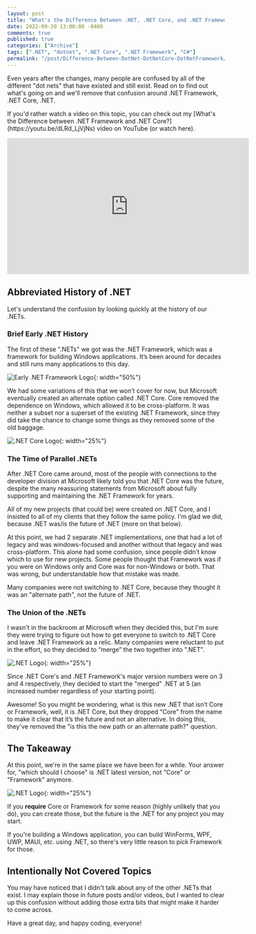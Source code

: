 ```yaml
---
layout: post
title: "What's the Difference Between .NET, .NET Core, and .NET Framework"
date: 2022-09-20 13:00:00 -0400
comments: true
published: true
categories: ["Archive"]
tags: [".NET", "dotnet", ".NET Core", ".NET Framework", "C#"]
permalink: "/post/Difference-Between-DotNet-DotNetCore-DotNetFramework/"
---
```


Even years after the changes, many people are confused by all of the different "dot nets" that have existed and still exist. Read on to find out what's going on and we'll remove that confusion around .NET Framework, .NET Core, .NET.

<p class="message">If you'd rather watch a video on this topic, you can check out my [What's the Difference between .NET Framework and .NET Core?](https://youtu.be/dLRd_LjVjNs) video on YouTube (or watch here).</p>

<div class="video-container">
    <iframe width="560" height="315" src="https://www.youtube.com/embed/dLRd_LjVjNs" title="YouTube video player" frameborder="0" allow="accelerometer; autoplay; clipboard-write; encrypted-media; gyroscope; picture-in-picture" allowfullscreen></iframe>
</div>

## Abbreviated History of .NET

Let's understand the confusion by looking quickly at the history of our .NETs.

### Brief Early .NET History

The first of these ".NETs" we got was the .NET Framework, which was a framework for building Windows applications. It’s been around for decades and still runs many applications to this day.

![Early .NET Framework Logo](/images/files/2022-posts/CoreFrameworkConfusion/NET-Framework-Logo-2002.png){: width="50%"}

We had some variations of this that we won’t cover for now, but Microsoft eventually created an alternate option called .NET Core. Core removed the dependence on Windows, which allowed it to be cross-platform. It was neither a subset nor a superset of the existing .NET Framework, since they did take the chance to change some things as they removed some of the old baggage.

![.NET Core Logo](/images/files/2022-posts/CoreFrameworkConfusion/NET_Core_Logo.svg.png){: width="25%"}

### The Time of Parallel .NETs

After .NET Core came around, most of the people with connections to the developer division at Microsoft likely told you that .NET Core was the future, despite the many reassuring statements from Microsoft about fully supporting and maintaining the .NET Framework for years.

All of my new projects (that could be) were created on .NET Core, and I insisted to all of my clients that they follow the same policy. I'm glad we did, because .NET was/is the future of .NET (more on that below).

At this point, we had 2 separate .NET implementations, one that had a lot of legacy and was windows-focused and another without that legacy and was cross-platform. This alone had some confusion, since people didn’t know which to use for new projects. Some people thought that Framework was if you were on Windows only and Core was for non-Windows or both. That was wrong, but understandable how that mistake was made.

Many companies were not switching to .NET Core, because they thought it was an "alternate path", not the future of .NET.

### The Union of the .NETs

I wasn't in the backroom at Microsoft when they decided this, but I'm sure they were trying to figure out how to get everyone to switch to .NET Core and leave .NET Framework as a relic. Many companies were reluctant to put in the effort, so they decided to “merge” the two together into ".NET".

![.NET Logo](/images/files/2022-posts/CoreFrameworkConfusion/Microsoft_.NET_logo.svg.png){: width="25%"}

Since .NET Core's and .NET Framework's major version numbers were on 3 and 4 respectively, they decided to start the "merged" .NET at 5 (an increased number regardless of your starting point).

Awesome! So you might be wondering, what is this new .NET that isn’t Core or Framework, well, it is .NET Core, but they dropped “Core” from the name to make it clear that it’s the future and not an alternative. In doing this, they've removed the "is this the new path or an alternate path?" question.

## The Takeaway

At this point, we're in the same place we have been for a while. Your answer for, "which should I choose" is .NET latest version, not "Core" or "Framework" anymore.

![.NET Logo](/images/files/2022-posts/CoreFrameworkConfusion/Microsoft_.NET_logo.svg.png){: width="25%"}

If you **require** Core or Framework for some reason (highly unlikely that you do), you can create those, but the future is the .NET for any project you may start.

If you're building a Windows application, you can build WinForms, WPF, UWP, MAUI, etc. using .NET, so there's very little reason to pick Framework for those.

## Intentionally Not Covered Topics

You may have noticed that I didn't talk about any of the other .NETs that exist. I may explain those in future posts and/or videos, but I wanted to clear up this confusion without adding those extra bits that might make it harder to come across.

Have a great day, and happy coding, everyone!
